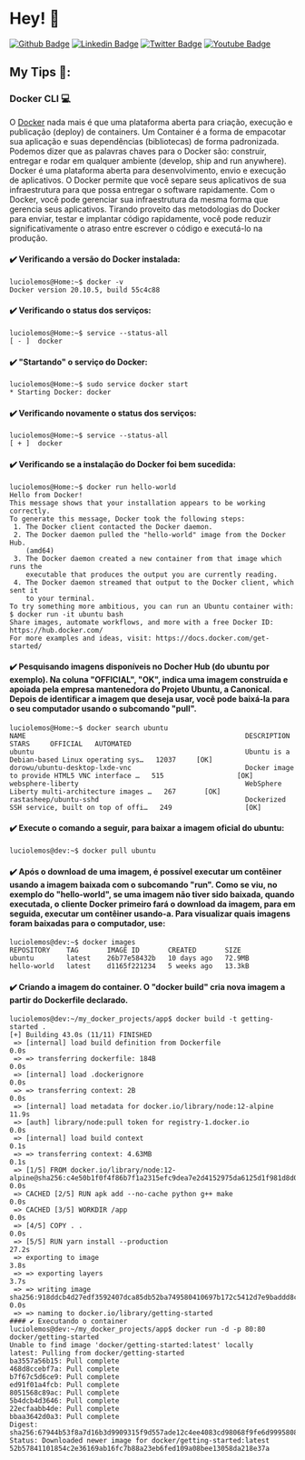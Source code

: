 # Hey! 👤

[![Github Badge](https://img.shields.io/badge/-Github-000?style=flat-square&logo=Github&logoColor=white&link=https://github.com/luciolemos)](https://github.com/luciolemos)
[![Linkedin Badge](https://img.shields.io/badge/-LinkedIn-blue?style=flat-square&logo=Linkedin&logoColor=white&link=https://www.linkedin.com/in/lucio-lemos-a550441a1/)](https://www.linkedin.com/in/lucio-lemos-a550441a1/)
[![Twitter Badge](https://img.shields.io/badge/-Twitter-1ca0f1?style=flat-square&labelColor=1ca0f1&logo=twitter&logoColor=white&link=https://twitter.com/lucciolemos)](https://twitter.com/lucciolemos)
[![Youtube Badge](https://img.shields.io/badge/-YouTube-ff0000?style=flat-square&labelColor=ff0000&logo=youtube&logoColor=white&link=https://studio.youtube.com/channel/UCrNM1nr2nw0lSqMD10m6rLw)](#)
## My Tips 📌:
### Docker CLI 💻
O [Docker](https://git-scm.com/) nada mais é que uma plataforma aberta para criação, execução e publicação (deploy) de containers. Um Container é a forma de empacotar sua aplicação e suas dependências (bibliotecas) de forma padronizada. Podemos dizer que as palavras chaves para o Docker são: construir, entregar e rodar em qualquer ambiente (develop, ship and run anywhere). Docker é uma plataforma aberta para desenvolvimento, envio e execução de aplicativos. O Docker permite que você separe seus aplicativos de sua infraestrutura para que possa entregar o software rapidamente. Com o Docker, você pode gerenciar sua infraestrutura da mesma forma que gerencia seus aplicativos. Tirando proveito das metodologias do Docker para enviar, testar e implantar código rapidamente, você pode reduzir significativamente o atraso entre escrever o código e executá-lo na produção.
#### ✔️ Verificando a versão do Docker instalada:
    luciolemos@Home:~$ docker -v
    Docker version 20.10.5, build 55c4c88

#### ✔️ Verificando o status dos serviços:
    luciolemos@Home:~$ service --status-all
    [ - ]  docker

#### ✔️ "Startando" o serviço do Docker:
    luciolemos@Home:~$ sudo service docker start
    * Starting Docker: docker  

#### ✔️ Verificando novamente o status dos serviços:
    luciolemos@Home:~$ service --status-all
    [ + ]  docker

#### ✔️ Verificando se a instalação do Docker foi bem sucedida:
    luciolemos@Home:~$ docker run hello-world
    Hello from Docker!
    This message shows that your installation appears to be working correctly.
    To generate this message, Docker took the following steps:
     1. The Docker client contacted the Docker daemon.
     2. The Docker daemon pulled the "hello-world" image from the Docker Hub.
        (amd64)
     3. The Docker daemon created a new container from that image which runs the
        executable that produces the output you are currently reading.
     4. The Docker daemon streamed that output to the Docker client, which sent it
        to your terminal.
    To try something more ambitious, you can run an Ubuntu container with: $ docker run -it ubuntu bash
    Share images, automate workflows, and more with a free Docker ID: https://hub.docker.com/
    For more examples and ideas, visit: https://docs.docker.com/get-started/

#### ✔️ Pesquisando imagens disponíveis no Docher Hub (do ubuntu por exemplo). Na coluna "OFFICIAL", "OK", indica uma imagem construída e apoiada pela empresa mantenedora do Projeto Ubuntu, a Canonical. Depois de identificar a imagem que deseja usar, você pode baixá-la para o seu computador usando o subcomando "pull".
    luciolemos@Home:~$ docker search ubuntu
    NAME                                                      DESCRIPTION                                     STARS     OFFICIAL   AUTOMATED
    ubuntu                                                    Ubuntu is a Debian-based Linux operating sys…   12037     [OK]
    dorowu/ubuntu-desktop-lxde-vnc                            Docker image to provide HTML5 VNC interface …   515                  [OK]
    websphere-liberty                                         WebSphere Liberty multi-architecture images …   267       [OK]
    rastasheep/ubuntu-sshd                                    Dockerized SSH service, built on top of offi…   249                  [OK]
#### ✔️ Execute o comando a seguir, para baixar a imagem oficial do ubuntu:
    luciolemos@dev:~$ docker pull ubuntu
#### ✔️ Após o download de uma imagem, é possível executar um contêiner usando a imagem baixada com o subcomando "run". Como se viu, no exemplo do "hello-world", se uma imagem não tiver sido baixada, quando executada, o cliente Docker primeiro fará o download da imagem, para em seguida, executar um contêiner usando-a. Para visualizar quais imagens foram baixadas para o computador, use:
    luciolemos@dev:~$ docker images
    REPOSITORY    TAG       IMAGE ID       CREATED       SIZE
    ubuntu        latest    26b77e58432b   10 days ago   72.9MB
    hello-world   latest    d1165f221234   5 weeks ago   13.3kB
    
#### ✔️ Criando a imagem do container. O "docker build" cria nova imagem a partir do Dockerfile declarado.
    luciolemos@dev:~/my_docker_projects/app$ docker build -t getting-started .
    [+] Building 43.0s (11/11) FINISHED
     => [internal] load build definition from Dockerfile                                                                                                                   0.0s
     => => transferring dockerfile: 184B                                                                                                                                   0.0s
     => [internal] load .dockerignore                                                                                                                                      0.0s
     => => transferring context: 2B                                                                                                                                        0.0s
     => [internal] load metadata for docker.io/library/node:12-alpine                                                                                                     11.9s
     => [auth] library/node:pull token for registry-1.docker.io                                                                                                            0.0s
     => [internal] load build context                                                                                                                                      0.1s
     => => transferring context: 4.63MB                                                                                                                                    0.1s
     => [1/5] FROM docker.io/library/node:12-alpine@sha256:c4e50b1f0f4f86b7f1a2315efc9dea7e2d4152975da6125d1f981d8d0bca09b5                                                0.0s
     => CACHED [2/5] RUN apk add --no-cache python g++ make                                                                                                                0.0s
     => CACHED [3/5] WORKDIR /app                                                                                                                                          0.0s
     => [4/5] COPY . .                                                                                                                                                     0.0s
     => [5/5] RUN yarn install --production                                                                                                                               27.2s
     => exporting to image                                                                                                                                                 3.8s
     => => exporting layers                                                                                                                                                3.7s
     => => writing image sha256:918ddcb4d27edf3592407dca85db52ba749580410697b172c5412d7e9baddd8c                                                                           0.0s
     => => naming to docker.io/library/getting-started
    #### ✔️ Executando o container
    luciolemos@dev:~/my_docker_projects/app$ docker run -d -p 80:80 docker/getting-started
    Unable to find image 'docker/getting-started:latest' locally
    latest: Pulling from docker/getting-started
    ba3557a56b15: Pull complete
    468d8ccebf7a: Pull complete
    b7f67c5d6ce9: Pull complete
    ed91f01a4fcb: Pull complete
    8051568c89ac: Pull complete
    5b4dcb4d3646: Pull complete
    22ecfaabb4de: Pull complete
    bbaa3642d0a3: Pull complete
    Digest: sha256:67944b53f8a7d16b3d9909315f9d557ade12c4ee4083cd98068f9fe6d9995808
    Status: Downloaded newer image for docker/getting-started:latest
    52b57841101854c2e36169ab16fc7b88a23eb6fed109a08bee13058da218e37a
